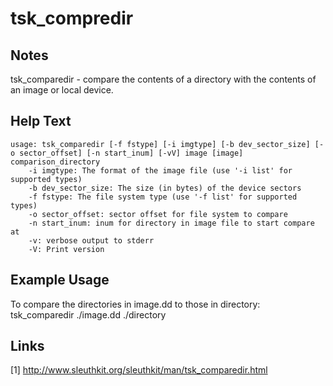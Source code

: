 # tsk_compredir

Notes
-------
tsk_comparedir - compare the contents of a directory with the contents of an image or local device.

Help Text
-------
```
usage: tsk_comparedir [-f fstype] [-i imgtype] [-b dev_sector_size] [-o sector_offset] [-n start_inum] [-vV] image [image] comparison_directory
	-i imgtype: The format of the image file (use '-i list' for supported types)
	-b dev_sector_size: The size (in bytes) of the device sectors
	-f fstype: The file system type (use '-f list' for supported types)
	-o sector_offset: sector offset for file system to compare
	-n start_inum: inum for directory in image file to start compare at
	-v: verbose output to stderr
	-V: Print version
```

Example Usage
-------
To compare the directories in image.dd to those in directory:
tsk_comparedir ./image.dd ./directory

Links
-------
[1] http://www.sleuthkit.org/sleuthkit/man/tsk_comparedir.html
